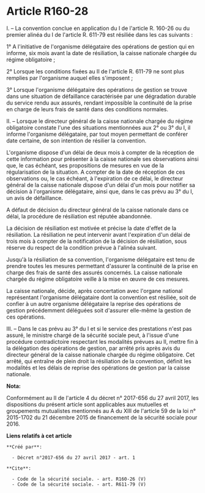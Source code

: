 # Article R160-28

I. – La convention conclue en application du I de l'article R. 160-26 ou du premier alinéa du I de l'article R. 611-79 est
résiliée dans les cas suivants : 

1° A l'initiative de l'organisme délégataire des opérations de gestion qui en informe, six mois avant la date de résiliation,
la caisse nationale chargée du régime obligatoire ; 

2° Lorsque les conditions fixées au II de l'article R. 611-79 ne sont plus remplies par l'organisme auquel elles
s'imposent ; 

3° Lorsque l'organisme délégataire des opérations de gestion se trouve dans une situation de défaillance caractérisée par une
dégradation durable du service rendu aux assurés, rendant impossible la continuité de la prise en charge de leurs frais de
santé dans des conditions normales. 

II. – Lorsque le directeur général de la caisse nationale chargée du régime obligatoire constate l'une des situations
mentionnées aux 2° ou 3° du I, il informe l'organisme délégataire, par tout moyen permettant de conférer date certaine, de
son intention de résilier la convention. 

L'organisme dispose d'un délai de deux mois à compter de la réception de cette information pour présenter à la caisse
nationale ses observations ainsi que, le cas échéant, ses propositions de mesures en vue de la régularisation de la
situation. A compter de la date de réception de ces observations ou, le cas échéant, à l'expiration de ce délai, le directeur
général de la caisse nationale dispose d'un délai d'un mois pour notifier sa décision à l'organisme délégataire, ainsi que,
dans le cas prévu au 3° du I, un avis de défaillance. 

A défaut de décision du directeur général de la caisse nationale dans ce délai, la procédure de résiliation est réputée
abandonnée. 

La décision de résiliation est motivée et précise la date d'effet de la résiliation. La résiliation ne peut intervenir avant
l'expiration d'un délai de trois mois à compter de la notification de la décision de résiliation, sous réserve du respect de
la condition prévue à l'alinéa suivant. 

Jusqu'à la résiliation de sa convention, l'organisme délégataire est tenu de prendre toutes les mesures permettant d'assurer
la continuité de la prise en charge des frais de santé des assurés concernés. La caisse nationale chargée du régime
obligatoire veille à la mise en œuvre de ces mesures. 

La caisse nationale, décide, après concertation avec l'organe national représentant l'organisme délégataire dont la
convention est résiliée, soit de confier à un autre organisme délégataire la reprise des opérations de gestion précédemment
déléguées soit d'assurer elle-même la gestion de ces opérations. 

III. – Dans le cas prévu au 3° du I et si le service des prestations n'est pas assuré, le ministre chargé de la sécurité
sociale peut, à l'issue d'une procédure contradictoire respectant les modalités prévues au II, mettre fin à la délégation des
opérations de gestion, par arrêté pris après avis du directeur général de la caisse nationale chargée du régime obligatoire.
Cet arrêté, qui entraîne de plein droit la résiliation de la convention, définit les modalités et les délais de reprise des
opérations de gestion par la caisse nationale.

**Nota:**

Conformément au II de l'article 4 du décret n° 2017-656 du 27 avril 2017, les dispositions du présent article sont
applicables aux mutuelles et groupements mutualistes mentionnés au A du XIII de l'article 59 de la loi n° 2015-1702 du 21
décembre 2015 de financement de la sécurité sociale pour 2016.

**Liens relatifs à cet article**

	**Créé par**:

	  - Décret n°2017-656 du 27 avril 2017 - art. 1

	**Cite**:

	  - Code de la sécurité sociale. - art. R160-26 (V)
	  - Code de la sécurité sociale. - art. R611-79 (V)
